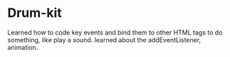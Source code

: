 # Drum-kit
 Learned how to code key events and bind them to other HTML tags to do something, like play a sound. learned about the addEventListener, animation.
